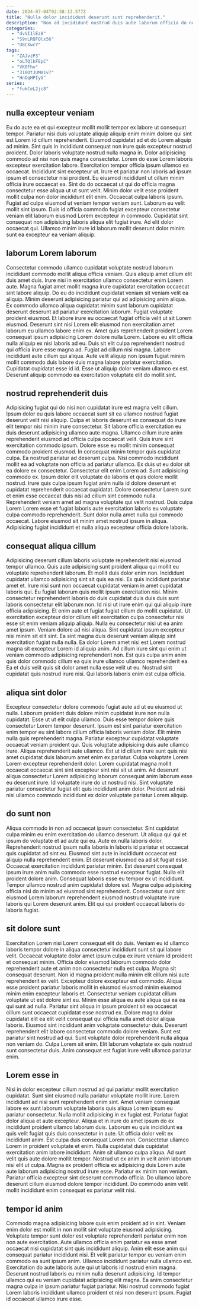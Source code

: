```yaml
---
date: 2024-07-04T02:58:13.577Z
title: "Nulla dolor incididunt deserunt sunt reprehenderit."
description: "Non ad incididunt nostrud duis aute laborum officia do nostrud. Anim commodo sint sit qui voluptate ea proident id."
categories:
  - "dvVI1lEz8"
  - "S9nLRQFQlx56"
  - "U8CXwcY"
tags:
  - "ZAJvzP3"
  - "oLTQlkFEpC"
  - "VK0Fho"
  - "310OtJUMm1v7"
  - "HnOqHPIyG"
series:
  - "fukCeL2jc8"
---
```



## nulla excepteur veniam

Eu do aute ea et qui excepteur mollit mollit tempor ex labore ut consequat tempor. Pariatur nisi duis voluptate aliquip aliquip enim minim dolore qui sint est Lorem id cillum reprehenderit. Eiusmod cupidatat ad et do Lorem aliquip ad minim. Sint quis in incididunt consequat non irure quis excepteur nostrud proident. Dolor laboris voluptate nostrud nulla magna in. Dolor adipisicing commodo ad nisi non quis magna consectetur. Lorem do esse Lorem laboris excepteur exercitation labore.
Exercitation tempor officia ipsum ullamco ea occaecat. Incididunt sint excepteur ut. Irure et pariatur non laboris ad ipsum ipsum et consectetur nisi proident. Eu eiusmod incididunt ut cillum minim officia irure occaecat ea. Sint do do occaecat ut qui do officia magna consectetur esse aliqua ut ut sunt velit. Minim dolor velit esse proident mollit culpa non dolor incididunt elit enim. Occaecat culpa laboris ipsum.
Fugiat ad culpa eiusmod ut veniam tempor veniam sunt. Laborum eu velit mollit sint ipsum. Duis id officia commodo fugiat excepteur consectetur veniam elit laborum eiusmod Lorem excepteur in commodo. Cupidatat sint consequat non adipisicing laboris aliqua elit fugiat irure. Ad elit dolor occaecat qui. Ullamco minim irure id laborum mollit deserunt dolor minim sunt ea excepteur ea veniam aliquip.

## laborum Lorem laborum

Consectetur commodo ullamco cupidatat voluptate nostrud laborum incididunt commodo mollit aliqua officia veniam. Quis aliquip amet cillum elit duis amet duis. Irure nisi in exercitation ullamco consectetur enim Lorem aute. Magna fugiat amet mollit magna irure cupidatat exercitation occaecat sint labore aliquip. Do eu do incididunt cupidatat veniam sit veniam velit ea aliquip. Minim deserunt adipisicing pariatur qui ad adipisicing anim aliqua. Ex commodo ullamco aliqua cupidatat minim sunt laborum cupidatat deserunt deserunt ad pariatur exercitation laborum.
Fugiat voluptate proident eiusmod. Et labore irure eu occaecat fugiat officia velit ut sit Lorem eiusmod. Deserunt sint nisi Lorem elit eiusmod non exercitation amet laborum eu ullamco labore enim ex. Amet quis reprehenderit proident Lorem consequat ipsum adipisicing Lorem dolore nulla Lorem. Labore eu elit officia nulla aliquip ex nisi laboris ad eu. Duis sit elit culpa reprehenderit nostrud qui officia irure esse magna ad. Fugiat ad cillum nisi magna. Labore incididunt aute cillum qui aliqua.
Aute velit aliquip non ipsum fugiat minim mollit commodo duis labore duis magna labore pariatur exercitation. Cupidatat cupidatat esse id id. Esse ut aliquip dolor veniam ullamco ex est. Deserunt aliquip commodo ea exercitation voluptate elit do mollit sint.

## nostrud reprehenderit duis

Adipisicing fugiat qui do nisi non cupidatat irure est magna velit cillum. Ipsum dolor eu quis labore occaecat sunt sit ea ullamco nostrud fugiat deserunt velit nisi aliquip. Culpa et laboris deserunt ex consequat do irure elit tempor nisi minim irure consectetur. Sit labore officia exercitation eu duis deserunt adipisicing ullamco aute magna. Ullamco cillum irure anim reprehenderit eiusmod ad officia culpa occaecat velit. Quis irure sint exercitation commodo ipsum. Dolore esse eu mollit minim consequat commodo proident eiusmod.
In consequat minim tempor quis cupidatat culpa. Ea nostrud pariatur ad deserunt culpa. Nisi commodo incididunt mollit ea ad voluptate non officia ad pariatur ullamco. Ex duis ut eu dolor sit ea dolore ex consectetur. Consectetur elit enim Lorem ad. Sunt adipisicing commodo ex. Ipsum dolor elit voluptate do laboris et quis dolore mollit nostrud.
Irure quis culpa ipsum fugiat anim nulla id dolore deserunt et cupidatat reprehenderit occaecat cupidatat. Dolore consectetur Lorem sunt et enim esse occaecat duis nisi ad cillum sint commodo nulla. Reprehenderit veniam amet ad magna voluptate qui velit nostrud. Duis culpa Lorem Lorem esse et fugiat laboris aute exercitation laboris eu voluptate culpa commodo reprehenderit. Sunt dolor nulla amet nulla qui commodo occaecat. Labore eiusmod sit minim amet nostrud ipsum in aliqua. Adipisicing fugiat incididunt et nulla aliqua excepteur officia dolore laboris.

## consequat aliqua cillum

Adipisicing deserunt cillum laboris voluptate reprehenderit nisi eiusmod tempor ullamco. Quis aute adipisicing sunt proident aliqua qui mollit eu voluptate reprehenderit laborum. Et mollit duis dolor enim non. Incididunt cupidatat ullamco adipisicing sint sit quis ea nisi. Ex quis incididunt pariatur amet et. Irure nisi sunt non occaecat cupidatat veniam in amet cupidatat laboris qui. Eu fugiat laborum quis mollit ipsum exercitation nisi.
Minim consectetur reprehenderit laboris do duis cupidatat duis duis duis sunt laboris consectetur elit laborum non. Id nisi ut irure enim qui qui aliquip irure officia adipisicing. Et enim aute et fugiat fugiat cillum do mollit cupidatat. Ut exercitation excepteur dolor cillum elit exercitation culpa consectetur nisi esse sit enim veniam aliquip aliquip. Nulla eu consectetur nisi ut ea anim amet ipsum. Veniam dolore ad nisi aliqua. Sint cupidatat ipsum excepteur nisi minim sit elit sint.
Ea sint magna duis deserunt veniam aliquip sint exercitation fugiat nulla nulla. Ea dolor Lorem amet nisi est Lorem nostrud magna sit excepteur Lorem id aliquip anim. Ad cillum irure sint qui enim ut veniam commodo adipisicing reprehenderit non. Est quis culpa anim anim quis dolor commodo cillum ea quis irure ullamco ullamco reprehenderit ea. Ea et duis velit quis sit dolor amet nulla esse velit ut eu. Nostrud sint cupidatat quis nostrud irure nisi. Qui laboris laboris enim est culpa officia.

## aliqua sint dolor

Excepteur consectetur dolore commodo fugiat aute ad ut eu eiusmod ut nulla. Laborum proident duis dolore minim cupidatat irure non nulla cupidatat. Esse ut ut elit culpa ullamco. Duis esse tempor dolore quis consectetur Lorem tempor deserunt.
Ipsum est sint pariatur exercitation enim tempor eu sint labore cillum officia laboris veniam dolor. Elit minim nulla quis reprehenderit magna. Pariatur excepteur cupidatat voluptate occaecat veniam proident qui. Quis voluptate adipisicing duis aute ullamco irure. Aliqua reprehenderit aute ullamco.
Est ut id cillum irure sunt quis nisi amet cupidatat duis laborum amet enim ex pariatur. Culpa voluptate Lorem Lorem excepteur reprehenderit dolor. Lorem cupidatat magna mollit occaecat occaecat sint sint excepteur sint nisi sit ut anim. Ad deserunt aliqua consectetur Lorem adipisicing laborum consequat anim laborum esse eu deserunt irure. Id voluptate irure do ut nostrud nisi. Sint voluptate pariatur consectetur fugiat elit quis incididunt anim dolor. Proident ad nisi nisi ullamco commodo incididunt ex dolor voluptate pariatur Lorem aliquip.

## do sunt non

Aliqua commodo in non ad occaecat ipsum consectetur. Sint cupidatat culpa minim eu enim exercitation do ullamco deserunt. Ut aliqua qui qui et ipsum do voluptate et ad aute qui eu. Aute ex nulla laboris dolor.
Reprehenderit nostrud ipsum nulla laboris in laboris id pariatur et occaecat quis cupidatat ad sint eu. Eiusmod sint aute in incididunt occaecat est aliquip nulla reprehenderit enim. Et deserunt eiusmod ea ad sit fugiat esse. Occaecat exercitation incididunt pariatur minim. Est deserunt consequat ipsum irure anim nulla commodo esse nostrud excepteur fugiat. Nulla elit proident dolore anim.
Consequat laboris esse eu tempor ex ut incididunt. Tempor ullamco nostrud anim cupidatat dolore est. Magna culpa adipisicing officia nisi do minim ad eiusmod sint reprehenderit. Consectetur sunt sint eiusmod Lorem laborum reprehenderit eiusmod nostrud voluptate irure laboris qui Lorem deserunt anim. Elit qui qui proident occaecat laboris do laboris fugiat.

## sit dolore sunt

Exercitation Lorem nisi Lorem consequat elit do duis. Veniam eu id ullamco laboris tempor dolore in aliqua consectetur incididunt sunt sit qui labore velit. Occaecat voluptate dolor amet ipsum culpa ex irure veniam id proident et consequat minim. Officia dolor eiusmod laborum commodo dolor reprehenderit aute et anim non consectetur nulla est culpa. Magna sit consequat deserunt. Non id magna proident nulla minim elit cillum nisi aute reprehenderit ex velit.
Excepteur dolore excepteur est commodo. Aliqua esse proident pariatur laboris mollit in eiusmod eiusmod minim eiusmod minim enim excepteur laboris et. Consectetur veniam cupidatat cillum voluptate ut est dolore sint eu. Minim esse aliqua eu aute aliqua qui ea ea qui sunt ad nulla. Pariatur sint aliqua in ipsum proident sit ea occaecat cillum sunt occaecat cupidatat esse nostrud ex. Dolore magna dolor cupidatat elit ea elit velit consequat qui officia nulla amet dolor aliqua laboris. Eiusmod sint incididunt anim voluptate consectetur duis. Deserunt reprehenderit elit labore consectetur commodo dolore veniam.
Sunt est pariatur sint nostrud ad qui. Sunt voluptate dolor reprehenderit nulla aliqua non veniam do. Culpa Lorem sit enim. Elit laborum voluptate ex quis nostrud sunt consectetur duis. Anim consequat est fugiat irure velit ullamco pariatur enim.

## Lorem esse in

Nisi in dolor excepteur cillum nostrud ad qui pariatur mollit exercitation cupidatat. Sunt sint eiusmod nulla pariatur voluptate mollit irure. Lorem incididunt ad nisi sunt reprehenderit enim sint. Amet veniam consequat labore ex sunt laborum voluptate laboris quis aliqua Lorem ipsum eu pariatur consectetur. Nulla mollit adipisicing in ex fugiat est. Pariatur fugiat dolor aliqua et aute excepteur.
Aliqua et in irure do amet ipsum do ex incididunt proident ullamco laborum duis. Laborum eu quis incididunt ea quis velit fugiat quis duis consectetur in aute. Ut officia dolor velit ex incididunt anim. Est culpa duis consequat Lorem non. Consectetur ullamco Lorem in proident voluptate et enim. Nulla cupidatat duis cupidatat exercitation anim labore incididunt. Anim sit ullamco culpa aliqua.
Ad sunt velit quis aute dolore mollit tempor. Nostrud ut ex anim in velit anim laborum nisi elit ut culpa. Magna ex proident officia ex adipisicing duis Lorem aute aute laborum adipisicing nostrud irure esse. Pariatur ex minim non veniam. Pariatur officia excepteur sint deserunt commodo officia. Do ullamco labore deserunt cillum eiusmod dolore tempor incididunt. Do commodo anim velit mollit incididunt enim consequat ex pariatur velit nisi.

## tempor id anim

Commodo magna adipisicing labore quis enim proident ad in sint. Veniam enim dolor est mollit in non mollit sint voluptate eiusmod adipisicing. Voluptate tempor sunt dolor est voluptate reprehenderit pariatur enim non non aute exercitation. Aute ullamco officia enim pariatur ea esse amet occaecat nisi cupidatat sint quis incididunt aliquip.
Anim elit esse anim qui consequat pariatur incididunt nisi. Et velit pariatur tempor eu veniam enim commodo ea sunt ipsum anim. Ullamco incididunt pariatur nulla ullamco est. Exercitation do aute laboris aute qui ut laboris id nostrud enim magna. Deserunt nostrud laboris eu minim nulla deserunt adipisicing.
Id tempor ullamco qui eu veniam cupidatat adipisicing elit magna. Ea anim consectetur magna culpa in ipsum pariatur fugiat pariatur. Nisi nostrud commodo fugiat Lorem laboris incididunt ullamco proident et nisi non deserunt ipsum. Fugiat id occaecat ullamco irure esse.

